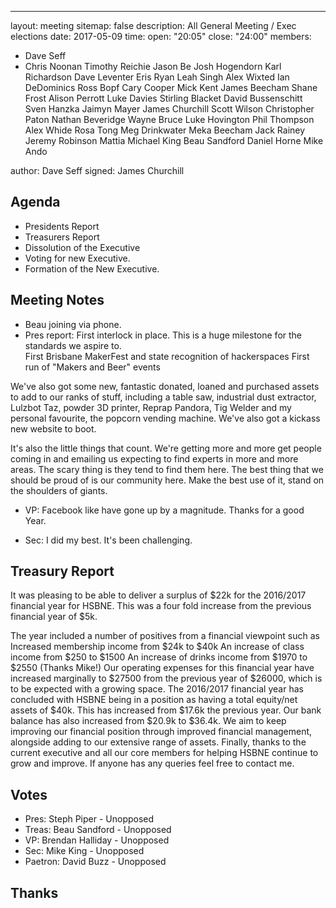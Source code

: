---
layout: meeting
sitemap: false
description: All General Meeting / Exec elections
date: 2017-05-09
time:
  open: "20:05"
  close: "24:00"
members:
  - Dave Seff
  - Chris Noonan
Timothy Reichie
Jason Be
Josh Hogendorn
Karl Richardson
Dave Leventer
Eris Ryan
Leah Singh
Alex Wixted
Ian DeDominics
Ross Bopf
Cary Cooper
Mick Kent
James Beecham
Shane Frost
Alison Perrott
Luke Davies
Stirling Blacket
David Bussenschitt
Sven Hanzka
Jaimyn Mayer
James Churchill
Scott Wilson
Christopher Paton
Nathan Beveridge
Wayne Bruce
Luke Hovington
Phil Thompson
Alex Whide
Rosa Tong
Meg Drinkwater
Meka Beecham
Jack Rainey
Jeremy Robinson
Mattia
Michael King
Beau Sandford
Daniel Horne
Mike Ando

author: Dave Seff
signed: James Churchill

## Agenda

 -  Presidents Report
 -  Treasurers Report
 -  Dissolution of the Executive
 -  Voting for new Executive.
 -  Formation of the New Executive.

## Meeting Notes

 - Beau joining via phone. 
 - Pres report:
  First interlock in place.  This is a huge milestone for the standards we aspire to.  
  First Brisbane MakerFest and state recognition of hackerspaces
  First run of "Makers and Beer" events

  We've also got some new, fantastic donated, loaned and purchased assets to add to our ranks of stuff, including a table saw, industrial dust extractor, Lulzbot Taz, powder 3D printer, Reprap Pandora, Tig Welder and my personal favourite, the popcorn vending machine.   We've also got a kickass new website to boot.  

  It's also the little things that count.   We're getting more and more get people coming in and emailing us expecting to find experts in more and more areas.  The scary thing is they tend to find them here.  The best thing that we should be proud of is our community here.   Make the best use of it, stand on the shoulders of giants.

 - VP: Facebook like have gone up by a magnitude. Thanks for a good Year. 

 - Sec: I did my best. It's been challenging. 

## Treasury Report
 It was pleasing to be able to deliver a surplus of $22k for the 2016/2017 financial year for HSBNE. This was a four fold increase from the previous financial year of $5k. 

 The year included a number of positives from a financial viewpoint such as
 Increased membership income from $24k to $40k
 An increase of class income from $250 to $1500
 An increase of drinks income from $1970 to $2550 (Thanks Mike!)
 Our operating expenses for this financial year have increased marginally to $27500 from the previous year of $26000, which is to be expected with a growing space.
 The 2016/2017 financial year has concluded with HSBNE being in a position as having a total equity/net assets of $40k. This has increased from $17.6k the previous year. Our bank balance has also increased from $20.9k to $36.4k.
 We aim to keep improving our financial position through improved financial management, alongside adding to our extensive range of assets.
 Finally, thanks to the current executive and all our core members for helping HSBNE continue to grow and improve.
 If anyone has any queries feel free to contact me.


## Votes
 - Pres: Steph Piper - Unopposed
 - Treas: Beau Sandford - Unopposed
 - VP: Brendan Halliday - Unopposed
 - Sec: Mike King - Unopposed
 - Paetron: David Buzz - Unopposed

## Thanks
